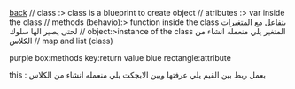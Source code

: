 [back](../README.md)
//  class :> class is a blueprint to create object
// atributes :> var inside the class
// methods (behavio):> function inside the class بتفاعل مع المتغيرات لحتى يصير الها سلوك
// object:>instance of the class المتغير يلي منعمله انشاء من الكلاس
// map and list (class)

purple box:methods
key:return value
blue rectangle:attribute

this : بعمل ربط بين القيم يلي عرفتها وبين الابجكت يلي منعمله انشاء من الكلاس
